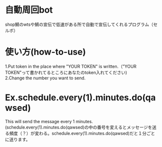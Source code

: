 # 自動周回bot
shop鯖のwtsや鯖の宣伝で低速がある所で自動で宣伝してくれるプログラム（セルボ）
# 使い方(how-to-use)
1.Put token in the place where "YOUR TOKEN" is written.（”YOUR TOKEN"って書かれてるところにあなたのtoken入れてください)<br>
2.Change the number you want to send. <br>
# Ex.schedule.every(1).minutes.do(qawsed) 
This will send the message every 1 minutes.(schedule.every(1).minutes.do(qawsed)の中の番号を変えるとメッセージを送る頻度（？）が変わる。schedule.every(1).minutes.do(qawsed)だと１分ごとに送ります。
